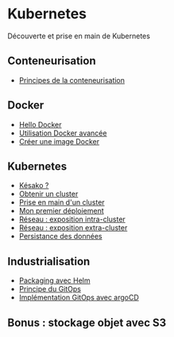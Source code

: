 # Kubernetes

Découverte et prise en main de Kubernetes

## Conteneurisation

- [Principes de la conteneurisation](conteneurisation/principes)

## Docker

- [Hello Docker](docker/hello)
- [Utilisation Docker avancée](docker/avance)
- [Créer une image Docker](docker/creer-image)

## Kubernetes

- [Késako ?](kubernetes/kesako/)
- [Obtenir un cluster](kubernetes/hello/)
- [Prise en main d'un cluster](kubernetes/premiercluster/)
- [Mon premier déploiement]()
- [Réseau : exposition intra-cluster]()
- [Réseau : exposition extra-cluster]()
- [Persistance des données]()

## Industrialisation

- [Packaging avec Helm]()
- [Principe du GitOps]()
- [Implémentation GitOps avec argoCD]()

## Bonus : stockage objet avec S3